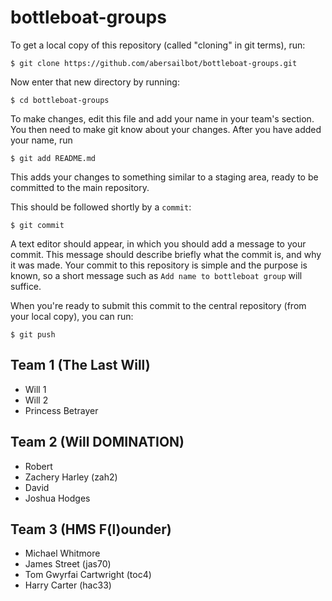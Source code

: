 bottleboat-groups
=================

To get a local copy of this repository (called "cloning" in git terms), run:

    $ git clone https://github.com/abersailbot/bottleboat-groups.git

Now enter that new directory by running:

    $ cd bottleboat-groups

To make changes, edit this file and add your name in your team's section. You
then need to make git know about your changes. After you have added your name,
run

    $ git add README.md

This adds your changes to something similar to a staging area, ready to be
committed to the main repository.

This should be followed shortly by a `commit`:

    $ git commit

A text editor should appear, in which you should add a message to your commit.
This message should describe briefly what the commit is, and why it was made.
Your commit to this repository is simple and the purpose is known, so a short
message such as `Add name to bottleboat group` will suffice.

When you're ready to submit this commit to the central repository (from your
local copy), you can run:

    $ git push


Team 1 (The Last Will)
---------------------------------------------
  - Will 1
  - Will 2
  - Princess Betrayer

Team 2 (Will DOMINATION)
---------------------------------------------
  - Robert
  - Zachery Harley (zah2)
  - David
  - Joshua Hodges


Team 3 (HMS F(l)ounder)
---------------------------------------------
  -  Michael Whitmore
  -  James Street (jas70)
  -  Tom Gwyrfai Cartwright (toc4)
  -  Harry Carter (hac33)

